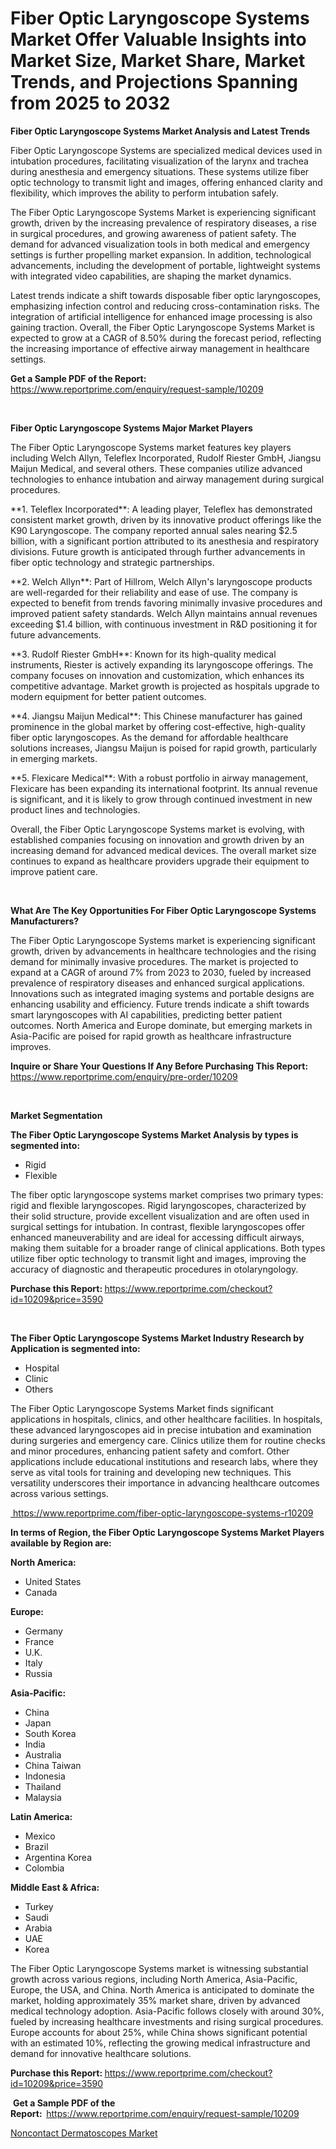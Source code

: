 <p><h1>Fiber Optic Laryngoscope Systems Market Offer Valuable Insights into Market Size, Market Share, Market Trends, and Projections Spanning from 2025 to 2032</h1></p><p><strong>Fiber Optic Laryngoscope Systems Market Analysis and Latest Trends</strong></p>
<p><p>Fiber Optic Laryngoscope Systems are specialized medical devices used in intubation procedures, facilitating visualization of the larynx and trachea during anesthesia and emergency situations. These systems utilize fiber optic technology to transmit light and images, offering enhanced clarity and flexibility, which improves the ability to perform intubation safely.</p><p>The Fiber Optic Laryngoscope Systems Market is experiencing significant growth, driven by the increasing prevalence of respiratory diseases, a rise in surgical procedures, and growing awareness of patient safety. The demand for advanced visualization tools in both medical and emergency settings is further propelling market expansion. In addition, technological advancements, including the development of portable, lightweight systems with integrated video capabilities, are shaping the market dynamics.</p><p>Latest trends indicate a shift towards disposable fiber optic laryngoscopes, emphasizing infection control and reducing cross-contamination risks. The integration of artificial intelligence for enhanced image processing is also gaining traction. Overall, the Fiber Optic Laryngoscope Systems Market is expected to grow at a CAGR of 8.50% during the forecast period, reflecting the increasing importance of effective airway management in healthcare settings.</p></p>
<p><strong>Get a Sample PDF of the Report:&nbsp;</strong> <a href="https://www.reportprime.com/enquiry/request-sample/10209?utm_campaign=2098&utm_medium=2&utm_source=Github&utm_content=ia&utm_term=20032025&utm_id=fiber-optic-laryngoscope-systems">https://www.reportprime.com/enquiry/request-sample/10209</a></p>
<p>&nbsp;</p>
<p><strong>Fiber Optic Laryngoscope Systems Major Market Players</strong></p>
<p><p>The Fiber Optic Laryngoscope Systems market features key players including Welch Allyn, Teleflex Incorporated, Rudolf Riester GmbH, Jiangsu Maijun Medical, and several others. These companies utilize advanced technologies to enhance intubation and airway management during surgical procedures.</p><p>**1. Teleflex Incorporated**: A leading player, Teleflex has demonstrated consistent market growth, driven by its innovative product offerings like the K90 Laryngoscope. The company reported annual sales nearing $2.5 billion, with a significant portion attributed to its anesthesia and respiratory divisions. Future growth is anticipated through further advancements in fiber optic technology and strategic partnerships.</p><p>**2. Welch Allyn**: Part of Hillrom, Welch Allyn's laryngoscope products are well-regarded for their reliability and ease of use. The company is expected to benefit from trends favoring minimally invasive procedures and improved patient safety standards. Welch Allyn maintains annual revenues exceeding $1.4 billion, with continuous investment in R&D positioning it for future advancements.</p><p>**3. Rudolf Riester GmbH**: Known for its high-quality medical instruments, Riester is actively expanding its laryngoscope offerings. The company focuses on innovation and customization, which enhances its competitive advantage. Market growth is projected as hospitals upgrade to modern equipment for better patient outcomes.</p><p>**4. Jiangsu Maijun Medical**: This Chinese manufacturer has gained prominence in the global market by offering cost-effective, high-quality fiber optic laryngoscopes. As the demand for affordable healthcare solutions increases, Jiangsu Maijun is poised for rapid growth, particularly in emerging markets.</p><p>**5. Flexicare Medical**: With a robust portfolio in airway management, Flexicare has been expanding its international footprint. Its annual revenue is significant, and it is likely to grow through continued investment in new product lines and technologies.</p><p>Overall, the Fiber Optic Laryngoscope Systems market is evolving, with established companies focusing on innovation and growth driven by an increasing demand for advanced medical devices. The overall market size continues to expand as healthcare providers upgrade their equipment to improve patient care.</p></p>
<p>&nbsp;</p>
<p><strong>What Are The Key Opportunities For Fiber Optic Laryngoscope Systems Manufacturers?</strong></p>
<p><p>The Fiber Optic Laryngoscope Systems market is experiencing significant growth, driven by advancements in healthcare technologies and the rising demand for minimally invasive procedures. The market is projected to expand at a CAGR of around 7% from 2023 to 2030, fueled by increased prevalence of respiratory diseases and enhanced surgical applications. Innovations such as integrated imaging systems and portable designs are enhancing usability and efficiency. Future trends indicate a shift towards smart laryngoscopes with AI capabilities, predicting better patient outcomes. North America and Europe dominate, but emerging markets in Asia-Pacific are poised for rapid growth as healthcare infrastructure improves.</p></p>
<p><strong>Inquire or Share Your Questions If Any Before Purchasing This Report:</strong> <a href="https://www.reportprime.com/enquiry/pre-order/10209?utm_campaign=2098&utm_medium=2&utm_source=Github&utm_content=ia&utm_term=20032025&utm_id=fiber-optic-laryngoscope-systems">https://www.reportprime.com/enquiry/pre-order/10209</a></p>
<p>&nbsp;</p>
<p><strong>Market Segmentation</strong></p>
<p><strong>The Fiber Optic Laryngoscope Systems Market Analysis by types is segmented into:</strong></p>
<p><ul><li>Rigid</li><li>Flexible</li></ul></p>
<p><p>The fiber optic laryngoscope systems market comprises two primary types: rigid and flexible laryngoscopes. Rigid laryngoscopes, characterized by their solid structure, provide excellent visualization and are often used in surgical settings for intubation. In contrast, flexible laryngoscopes offer enhanced maneuverability and are ideal for accessing difficult airways, making them suitable for a broader range of clinical applications. Both types utilize fiber optic technology to transmit light and images, improving the accuracy of diagnostic and therapeutic procedures in otolaryngology.</p></p>
<p><strong>Purchase this Report:&nbsp;</strong><a href="https://www.reportprime.com/checkout?id=10209&price=3590&utm_campaign=2098&utm_medium=2&utm_source=Github&utm_content=ia&utm_term=20032025&utm_id=fiber-optic-laryngoscope-systems">https://www.reportprime.com/checkout?id=10209&price=3590</a></p>
<p>&nbsp;</p>
<p><strong>The Fiber Optic Laryngoscope Systems Market Industry Research by Application is segmented into:</strong></p>
<p><ul><li>Hospital</li><li>Clinic</li><li>Others</li></ul></p>
<p><p>The Fiber Optic Laryngoscope Systems Market finds significant applications in hospitals, clinics, and other healthcare facilities. In hospitals, these advanced laryngoscopes aid in precise intubation and examination during surgeries and emergency care. Clinics utilize them for routine checks and minor procedures, enhancing patient safety and comfort. Other applications include educational institutions and research labs, where they serve as vital tools for training and developing new techniques. This versatility underscores their importance in advancing healthcare outcomes across various settings.</p></p>
<p><a href="https://www.reportprime.com/fiber-optic-laryngoscope-systems-r10209?utm_campaign=2098&utm_medium=2&utm_source=Github&utm_content=ia&utm_term=20032025&utm_id=fiber-optic-laryngoscope-systems">&nbsp;https://www.reportprime.com/fiber-optic-laryngoscope-systems-r10209</a></p>
<p><strong>In terms of Region, the Fiber Optic Laryngoscope Systems Market Players available by Region are:</strong></p>
<p>
    <p> <strong> North America: </strong>
        <ul>
            <li>United States</li>
            <li>Canada</li>
        </ul>
        </p> 
    <p> <strong> Europe: </strong>
        <ul>
            <li>Germany</li>
            <li>France</li>
            <li>U.K.</li>
            <li>Italy</li>
            <li>Russia</li>
        </ul>
        </p> 
    <p> <strong> Asia-Pacific: </strong>
        <ul>
            <li>China</li>
            <li>Japan</li>
            <li>South Korea</li>
            <li>India</li>
            <li>Australia</li>
            <li>China Taiwan</li>
            <li>Indonesia</li>
            <li>Thailand</li>
            <li>Malaysia</li>
        </ul>
        </p> 
    <p> <strong> Latin America: </strong>
        <ul>
            <li>Mexico</li>
            <li>Brazil</li>
            <li>Argentina Korea</li>
            <li>Colombia</li>
        </ul>
        </p> 
    <p> <strong> Middle East & Africa: </strong>
        <ul>
            <li>Turkey</li>
            <li>Saudi</li>
            <li>Arabia</li>
            <li>UAE</li>
            <li>Korea</li>
        </ul>
    </p>
    </p>
<p><p>The Fiber Optic Laryngoscope Systems market is witnessing substantial growth across various regions, including North America, Asia-Pacific, Europe, the USA, and China. North America is anticipated to dominate the market, holding approximately 35% market share, driven by advanced medical technology adoption. Asia-Pacific follows closely with around 30%, fueled by increasing healthcare investments and rising surgical procedures. Europe accounts for about 25%, while China shows significant potential with an estimated 10%, reflecting the growing medical infrastructure and demand for innovative healthcare solutions.</p></p>
<p><strong>Purchase this Report: </strong><a href="https://www.reportprime.com/checkout?id=10209&price=3590&utm_campaign=2098&utm_medium=2&utm_source=Github&utm_content=ia&utm_term=20032025&utm_id=fiber-optic-laryngoscope-systems">https://www.reportprime.com/checkout?id=10209&price=3590</a></p>
<p>&nbsp;<strong>Get a Sample PDF of the Report:&nbsp;&nbsp;</strong><a href="https://www.reportprime.com/enquiry/request-sample/10209?utm_campaign=2098&utm_medium=2&utm_source=Github&utm_content=ia&utm_term=20032025&utm_id=fiber-optic-laryngoscope-systems">https://www.reportprime.com/enquiry/request-sample/10209</a></p>
<p><strong></strong></p>
<p><p><a href="https://github.com/lenjakam/Market-Research-Report-List-1/blob/main/noncontact-dermatoscopes-market.md?utm_campaign=2098&utm_medium=2&utm_source=Github&utm_content=ia&utm_term=20032025&utm_id=fiber-optic-laryngoscope-systems">Noncontact Dermatoscopes Market</a></p></p>